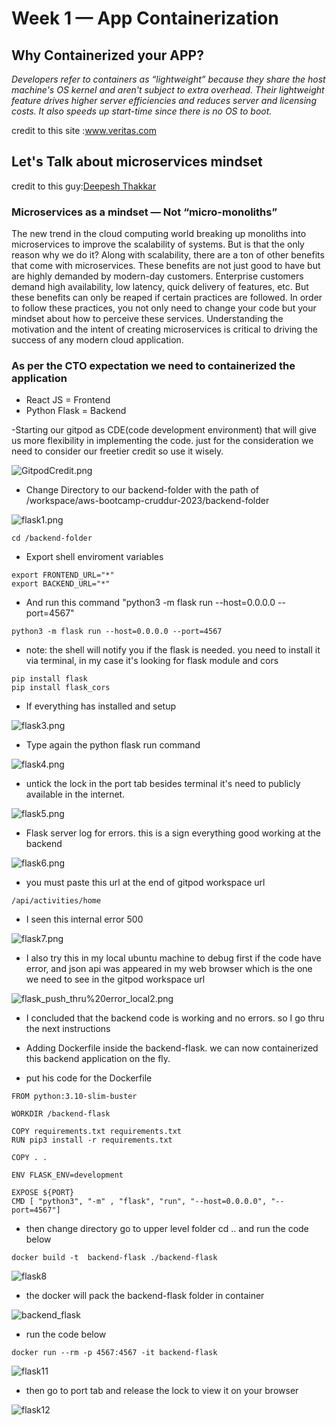 # Week 1 — App Containerization

<h2>Why Containerized your APP?</h2>

<p><i>Developers refer to containers as “lightweight” because they share the host machine's OS kernel and aren't subject to extra overhead. Their lightweight feature drives higher server efficiencies and reduces server and licensing costs. It also speeds up start-time since there is no OS to boot.</i><p>

credit to this site :<a href ="https://www.veritas.com/information-center/containerization#:~:text=Developers%20refer%20to%20containers%20as,is%20no%20OS%20to%20boot.">www.veritas.com</a>
  
  <h2> Let's Talk about microservices mindset </h2> 
  credit to this guy:<a href ="https://medium.com/@deepeshthakkar14/microservices-as-a-mindset-not-micro-monoliths-7d72d98b0b26">Deepesh Thakkar</a>
  <h3>Microservices as a mindset — Not “micro-monoliths”</h3>
<p>The new trend in the cloud computing world breaking up monoliths into microservices to improve the scalability of systems. But is that the only reason why we do it? Along with scalability, there are a ton of other benefits that come with microservices. These benefits are not just good to have but are highly demanded by modern-day customers. Enterprise customers demand high availability, low latency, quick delivery of features, etc. But these benefits can only be reaped if certain practices are followed. In order to follow these practices, you not only need to change your code but your mindset about how to perceive these services. Understanding the motivation and the intent of creating microservices is critical to driving the success of any modern cloud application.</p>

<h3> As per the CTO expectation we need to containerized the application</h3>
<ul>
  <li> React JS = Frontend</li>
  <li> Python Flask = Backend</li>
</ul>

-Starting our gitpod as CDE(code development environment) that will give us more flexibility in implementing the code. just for the consideration we need to consider our freetier credit so use it wisely. 

![GitpodCredit.png](assets/GitpodCredit.png)

- Change Directory to our backend-folder with the path of /workspace/aws-bootcamp-cruddur-2023/backend-folder

![flask1.png](assets/flask1.png)

```
cd /backend-folder
```
- Export shell enviroment variables 

```
export FRONTEND_URL="*"
export BACKEND_URL="*"

```
- And run this command "python3 -m flask run --host=0.0.0.0 --port=4567"

```
python3 -m flask run --host=0.0.0.0 --port=4567

```
- note: the shell will notify you if the flask is needed. you need to install it via terminal, in my case it's looking for flask module and cors 

```
pip install flask 
pip install flask_cors

```
- If everything has installed and setup 

![flask3.png](assets/flask_cors_flask3.png)

- Type again the python flask run command 

![flask4.png](assets/flask4.png)

- untick the lock in the port tab besides terminal it's need to publicly available in the internet.

![flask5.png](assets/flask5.png)

- Flask server log for errors. this is a sign everything good working at the backend

![flask6.png](assets/flask6.png)

- you must paste this url at the end of gitpod workspace url 

```
/api/activities/home

```

- I seen this internal error 500 

![flask7.png](assets/flask7_error%20in%20Internal500.png)

- I also try this in my local ubuntu machine to debug first if the code have error, and json api was appeared in my web browser which is the one we need to see in the gitpod workspace url

![flask_push_thru%20error_local2.png](assets/flask_push_thru%20error_local2.png)

- I concluded that the backend code is working and no errors. so I go thru the next instructions

- Adding Dockerfile inside the backend-flask. we can now containerized this backend application on the fly.

- put his code for the Dockerfile 

```
FROM python:3.10-slim-buster

WORKDIR /backend-flask

COPY requirements.txt requirements.txt
RUN pip3 install -r requirements.txt

COPY . .

ENV FLASK_ENV=development

EXPOSE ${PORT}
CMD [ "python3", "-m" , "flask", "run", "--host=0.0.0.0", "--port=4567"]

```

- then change directory go to upper level folder cd .. and run the code below

```
docker build -t  backend-flask ./backend-flask

```
![flask8](assets/flask8_add_docker_file.png)

- the docker will pack the backend-flask folder in container

![backend_flask](assets/flask10_running%20docker%20build%20outside%20backend_flask.png)

- run the code below 

```
docker run --rm -p 4567:4567 -it backend-flask
```
![flask11](assets/flask11_running%20docker_backend.png)

- then go to port tab and release the lock to view it on your browser 

![flask12](assets/flask12_running%20docker%20run.png)






